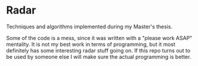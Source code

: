 # Radar

Techniques and algorithms implemented during my Master's thesis.

Some of the code is a mess, since it was written with a "please work ASAP" mentality. It is not my best work in terms of programming, but it most definitely has some interesting radar stuff going on. If this repo turns out to be used by someone else I will make sure the actual programming is better.
